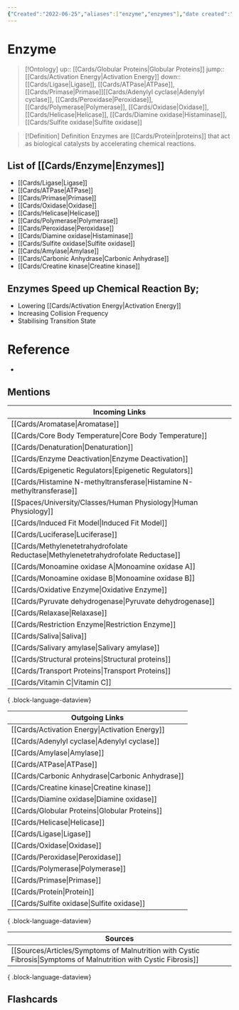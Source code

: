 ```yaml
---
{"Created":"2022-06-25","aliases":["enzyme","enzymes"],"date created":"2022-06-25 Sat","edited":"2023-04-06 Thu","dg-publish":true,"tags":["on/Science/Biology/Biochemistry"],"permalink":"/cards/enzyme/","dgPassFrontmatter":true}
---
```


# Enzyme

> [!Ontology]
> up:: [[Cards/Globular Proteins\|Globular Proteins]]
> jump:: [[Cards/Activation Energy\|Activation Energy]]
> down:: [[Cards/Ligase\|Ligase]], [[Cards/ATPase\|ATPase]], [[Cards/Primase\|Primase]][[Cards/Adenylyl cyclase\|Adenylyl cyclase]], [[Cards/Peroxidase\|Peroxidase]], [[Cards/Polymerase\|Polymerase]], [[Cards/Oxidase\|Oxidase]], [[Cards/Helicase\|Helicase]], [[Cards/Diamine oxidase\|Histaminase]], [[Cards/Sulfite oxidase\|Sulfite oxidase]]

> [!Definition] Definition
> Enzymes are [[Cards/Protein\|proteins]] that act as biological catalysts by accelerating chemical reactions.

## List of [[Cards/Enzyme\|Enzymes]]

- [[Cards/Ligase\|Ligase]]
- [[Cards/ATPase\|ATPase]]
- [[Cards/Primase\|Primase]]
- [[Cards/Oxidase\|Oxidase]]
- [[Cards/Helicase\|Helicase]]
- [[Cards/Polymerase\|Polymerase]]
- [[Cards/Peroxidase\|Peroxidase]]
- [[Cards/Diamine oxidase\|Histaminase]]
- [[Cards/Sulfite oxidase\|Sulfite oxidase]]
- [[Cards/Amylase\|Amylase]]
- [[Cards/Carbonic Anhydrase\|Carbonic Anhydrase]]
- [[Cards/Creatine kinase\|Creatine kinase]]

## Enzymes Speed up Chemical Reaction By;

- Lowering [[Cards/Activation Energy\|Activation Energy]]
- Increasing Collision Frequency
- Stabilising Transition State

# Reference

- 

## Mentions

| Incoming Links                                                                        |
| ------------------------------------------------------------------------------------- |
| [[Cards/Aromatase\|Aromatase]]                                                     |
| [[Cards/Core Body Temperature\|Core Body Temperature]]                             |
| [[Cards/Denaturation\|Denaturation]]                                               |
| [[Cards/Enzyme Deactivation\|Enzyme Deactivation]]                                 |
| [[Cards/Epigenetic Regulators\|Epigenetic Regulators]]                             |
| [[Cards/Histamine N-methyltransferase\|Histamine N-methyltransferase]]             |
| [[Spaces/University/Classes/Human Physiology\|Human Physiology]]                   |
| [[Cards/Induced Fit Model\|Induced Fit Model]]                                     |
| [[Cards/Luciferase\|Luciferase]]                                                   |
| [[Cards/Methylenetetrahydrofolate Reductase\|Methylenetetrahydrofolate Reductase]] |
| [[Cards/Monoamine oxidase A\|Monoamine oxidase A]]                                 |
| [[Cards/Monoamine oxidase B\|Monoamine oxidase B]]                                 |
| [[Cards/Oxidative Enzyme\|Oxidative Enzyme]]                                       |
| [[Cards/Pyruvate dehydrogenase\|Pyruvate dehydrogenase]]                           |
| [[Cards/Relaxase\|Relaxase]]                                                       |
| [[Cards/Restriction Enzyme\|Restriction Enzyme]]                                   |
| [[Cards/Saliva\|Saliva]]                                                           |
| [[Cards/Salivary amylase\|Salivary amylase]]                                       |
| [[Cards/Structural proteins\|Structural proteins]]                                 |
| [[Cards/Transport Proteins\|Transport Proteins]]                                   |
| [[Cards/Vitamin C\|Vitamin C]]                                                     |

{ .block-language-dataview}

| Outgoing Links                                      |
| --------------------------------------------------- |
| [[Cards/Activation Energy\|Activation Energy]]   |
| [[Cards/Adenylyl cyclase\|Adenylyl cyclase]]     |
| [[Cards/Amylase\|Amylase]]                       |
| [[Cards/ATPase\|ATPase]]                         |
| [[Cards/Carbonic Anhydrase\|Carbonic Anhydrase]] |
| [[Cards/Creatine kinase\|Creatine kinase]]       |
| [[Cards/Diamine oxidase\|Diamine oxidase]]       |
| [[Cards/Globular Proteins\|Globular Proteins]]   |
| [[Cards/Helicase\|Helicase]]                     |
| [[Cards/Ligase\|Ligase]]                         |
| [[Cards/Oxidase\|Oxidase]]                       |
| [[Cards/Peroxidase\|Peroxidase]]                 |
| [[Cards/Polymerase\|Polymerase]]                 |
| [[Cards/Primase\|Primase]]                       |
| [[Cards/Protein\|Protein]]                       |
| [[Cards/Sulfite oxidase\|Sulfite oxidase]]       |

{ .block-language-dataview}

| Sources                                                                                                              |
| -------------------------------------------------------------------------------------------------------------------- |
| [[Sources/Articles/Symptoms of Malnutrition with Cystic Fibrosis\|Symptoms of Malnutrition with Cystic Fibrosis]] |

{ .block-language-dataview}

## Flashcards